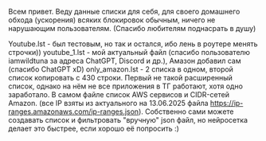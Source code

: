Всем привет. Веду данные списки для себя, для своего домашнего обхода (ускорения) всяких блокировок обычным, ничего не нарушающим пользователям. (Спасибо любителям поднасрать в душу)

Youtube.lst - был тестовым, но так и остался, ибо лень в роутере менять строчки))
youtube_1.lst - мой актуальный файл (спасибо пользователю iamwildtuna за адреса ChatGPT, Discord и др.), Амазон добавил сам (спасибо ChatGPT xD)
only_amazon.lst - 2 списка в одном, второй список копировать с 430 строки. Первый не такой расширенный список, однако на нём не все приложения в ТГ работают, хотя одно заработало. В самом файле список AWS сервисов и CIDR-сетей Amazon. (все IP взяты из актуального на 13.06.2025 файла https://ip-ranges.amazonaws.com/ip-ranges.json).
Собственно сами можете создавать список и фильтровать "вручную" json файл, но нейросетка делает это быстрее, если хорошо её попросить :)
